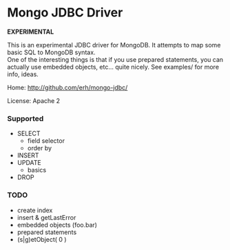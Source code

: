 
Mongo JDBC Driver
===========

__EXPERIMENTAL__

This is an experimental JDBC driver for MongoDB.  It attempts to map some basic SQL to MongoDB syntax.  
One of the interesting things is that if you use prepared statements, you can actually use embedded objects, etc... quite nicely. 
See examples/ for more info, ideas.

Home: http://github.com/erh/mongo-jdbc/

License: Apache 2

### Supported
 - SELECT
   - field selector
   - order by
 - INSERT
 - UPDATE
   - basics
 - DROP

### TODO
 - create index
 - insert & getLastError
 - embedded objects  (foo.bar)
 - prepared statements
 - (s|g)etObject( 0 )
